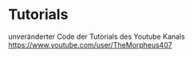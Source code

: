 # Tutorials
unveränderter Code der Tutorials des Youtube Kanals https://www.youtube.com/user/TheMorpheus407
